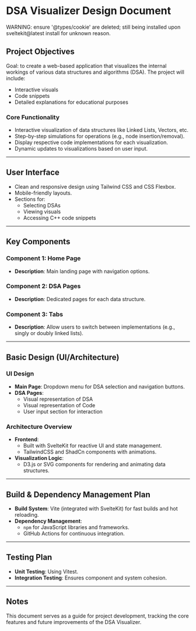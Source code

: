 # DSA Visualizer Design Document
WARNING: ensure '@types/cookie' are deleted; still being installed upon sveltekit@latest install for unknown reason.
 
## Project Objectives

Goal: to create a web-based application that visualizes the internal workings of various data structures and algorithms (DSA). The project will include:

- Interactive visuals
- Code snippets
- Detailed explanations for educational purposes

### Core Functionality

- Interactive visualization of data structures like Linked Lists, Vectors, etc.
- Step-by-step simulations for operations (e.g., node insertion/removal).
- Display respective code implementations for each visualization.
- Dynamic updates to visualizations based on user input.

---

## User Interface

- Clean and responsive design using Tailwind CSS and CSS Flexbox.
- Mobile-friendly layouts.
- Sections for:
  - Selecting DSAs
  - Viewing visuals
  - Accessing C++ code snippets

---

## Key Components

### Component 1: Home Page
- **Description**: Main landing page with navigation options.

### Component 2: DSA Pages
- **Description**: Dedicated pages for each data structure.

### Component 3: Tabs
- **Description**: Allow users to switch between implementations (e.g., singly or doubly linked lists).

---

## Basic Design (UI/Architecture)

### UI Design
- **Main Page**: Dropdown menu for DSA selection and navigation buttons.
- **DSA Pages**: 
  - Visual representation of DSA
  - Visual representation of Code 
  - User input section for interaction

### Architecture Overview
- **Frontend**: 
  - Built with SvelteKit for reactive UI and state management.
  - TailwindCSS and ShadCn components with animations.
- **Visualization Logic**:
  - D3.js or SVG components for rendering and animating data structures.

---

## Build & Dependency Management Plan

- **Build System**: Vite (integrated with SvelteKit) for fast builds and hot reloading.
- **Dependency Management**:
  - `npm` for JavaScript libraries and frameworks.
  - GitHub Actions for continuous integration.

---

## Testing Plan

- **Unit Testing**: Using Vitest.
- **Integration Testing**: Ensures component and system cohesion.

---

## Notes

This document serves as a guide for project development, tracking the core features and future improvements of the DSA Visualizer.
